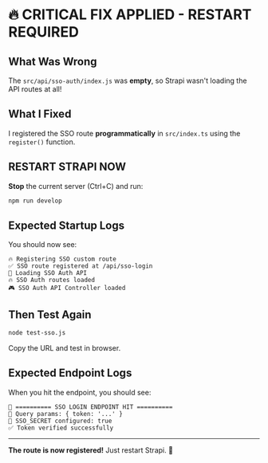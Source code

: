 # 🔥 CRITICAL FIX APPLIED - RESTART REQUIRED

## What Was Wrong

The `src/api/sso-auth/index.js` was **empty**, so Strapi wasn't loading the API routes at all!

## What I Fixed

I registered the SSO route **programmatically** in `src/index.ts` using the `register()` function.

## RESTART STRAPI NOW

**Stop** the current server (Ctrl+C) and run:

```bash
npm run develop
```

## Expected Startup Logs

You should now see:

```
🔥 Registering SSO custom route
✅ SSO route registered at /api/sso-login
🚀 Loading SSO Auth API
🔥 SSO Auth routes loaded
🎮 SSO Auth API Controller loaded
```

## Then Test Again

```bash
node test-sso.js
```

Copy the URL and test in browser.

## Expected Endpoint Logs

When you hit the endpoint, you should see:

```
🔵 ========== SSO LOGIN ENDPOINT HIT ==========
🔵 Query params: { token: '...' }
🔵 SSO_SECRET configured: true
✅ Token verified successfully
```

---

**The route is now registered!** Just restart Strapi. 🚀

